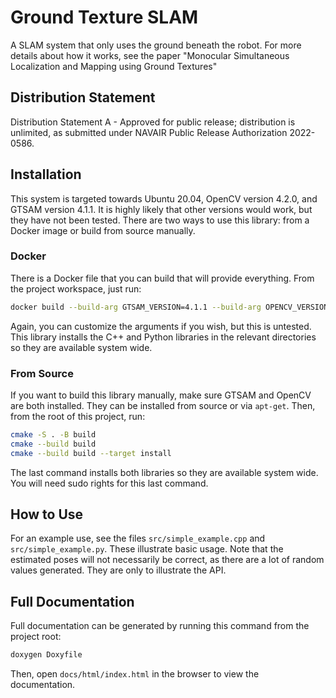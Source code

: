 # Ground Texture SLAM

A SLAM system that only uses the ground beneath the robot. For more details about how it works, see
the paper "Monocular Simultaneous Localization and Mapping using Ground Textures"

## Distribution Statement ##
Distribution Statement A - Approved for public release; distribution is unlimited, as submitted
under NAVAIR Public Release Authorization 2022-0586.

## Installation ##
This system is targeted towards Ubuntu 20.04, OpenCV version 4.2.0, and GTSAM version 4.1.1. It is
highly likely that other versions would work, but they have not been tested. There are two ways to
use this library: from a Docker image or build from source manually.

### Docker ###
There is a Docker file that you can build that will provide everything. From the project workspace,
just run:
```bash
docker build --build-arg GTSAM_VERSION=4.1.1 --build-arg OPENCV_VERSION=4.2.0 --build-arg OS=ubuntu:20.04 --target deploy --tag ground_texture_slam:deploy -f .\.devcontainer\Dockerfile .
```
Again, you can customize the arguments if you wish, but this is untested. This library installs the
C++ and Python libraries in the relevant directories so they are available system wide.

### From Source ###
If you want to build this library manually, make sure GTSAM and OpenCV are both installed. They can
be installed from source or via `apt-get`. Then, from the root of this project, run:
```bash
cmake -S . -B build
cmake --build build
cmake --build build --target install
```
The last command installs both libraries so they are available system wide. You will need sudo
rights for this last command.

## How to Use ##
For an example use, see the files `src/simple_example.cpp` and `src/simple_example.py`. These
illustrate basic usage. Note that the estimated poses will not necessarily be correct, as there are
a lot of random values generated. They are only to illustrate the API.

## Full Documentation ##
Full documentation can be generated by running this command from the project root:
```bash
doxygen Doxyfile
```
Then, open `docs/html/index.html` in the browser to view the documentation.